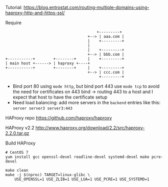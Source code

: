 Tutorial: https://blog.entrostat.com/routing-multiple-domains-using-haproxy-http-and-https-ssl/

Require

```
                                        +---------+
                                    +--> | aaa.com |
                                    |    +---------+
                                    |
                                    |    +---------+
                                    +--> | bbb.com |
+-----------+        +--------+     |    +---------+
| main host +------> | haproxy +----+
+-----------+        +--------+     |    +---------+
                                    +--> | ccc.com |
                                         +---------+
```

- Bind port 80 using `mode http`, but bind port 443 use `mode tcp` to avoid the need for certificates on 443 bind -> routing 443 to a host and I expect that host to have the certificate setup
- Need load balancing: add more servers in the `backend` entries like this: `server server3 server3:443`

HAProxy repo
https://github.com/haproxy/haproxy

HAProxy v2.2
http://www.haproxy.org/download/2.2/src/haproxy-2.2.0.tar.gz

Build HAProxy
```
# CentOS 7
yum install gcc openssl-devel readline-devel systemd-devel make pcre-devel

make clean 
make -j $(nproc) TARGET=linux-glibc \
    USE_OPENSSL=1 USE_ZLIB=1 USE_LUA=1 USE_PCRE=1 USE_SYSTEMD=1
```

